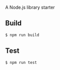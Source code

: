 A Node.js library starter

## Build

```bash
$ npm run build
```

## Test

```bash
$ npm run test
```
